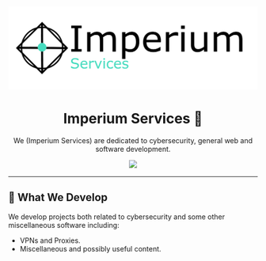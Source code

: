 <p align="center">
  <img src="imperium-logo-words-transparent.png" alt="Logo" width="550">
</p>

<h1 align="center">Imperium Services 🚀</h1>
<p align="center">
  We (Imperium Services) are dedicated to cybersecurity, general web and software development.
</p>

<p align="center">
  <a href="https://discord.gg/zhsmmNNtJT">
  <img height="30px" src="https://img.shields.io/badge/Discord-7289DA?style=for-the-badge&logo=discord&logoColor=white">
  </a>
</p>

---

## 📖 What We Develop

We develop projects both related to cybersecurity and some other miscellaneous software including:
- VPNs and Proxies.
- Miscellaneous and possibly useful content. 
